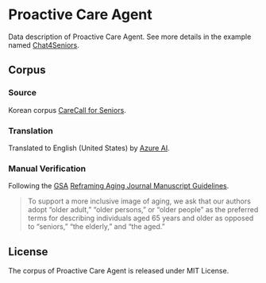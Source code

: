 # Proactive Care Agent
Data description of Proactive Care Agent.
See more details in the example named [Chat4Seniors](https://github.com/YJY131248/Chat4Seniors/tree/main).
## Corpus
### Source
Korean corpus [CareCall for Seniors](https://github.com/naver-ai/carecall-corpus).
### Translation
Translated to English (United States) by [Azure AI](https://learn.microsoft.com/en-us/azure/ai-services/translator/).
### Manual Verification
Following the [GSA](https://www.geron.org/) [Reframing Aging Journal Manuscript Guidelines](https://static.primary.prod.gcms.the-infra.com/static/site/gsa/document/Reframing_Aging_Journal_Manuscript_Guidelines.pdf?node=412d7ccc31fac597b9de).
>To support a more inclusive image of aging, we ask that our authors adopt “older adult,” “older persons,” or “older people” as the preferred terms for describing individuals aged 65 years and older as opposed to “seniors,” “the elderly,” and “the aged.”
## License
The corpus of Proactive Care Agent is released under MIT License.
